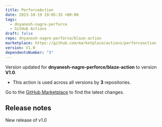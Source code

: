 ```yaml
---
title: PerforceAction
date: 2023-10-19 19:05:33 +00:00
tags:
  - dnyanesh-nagre-perforce
  - GitHub Actions
draft: false
repo: dnyanesh-nagre-perforce/blaze-action
marketplace: https://github.com/marketplace/actions/perforceaction
version: V1.0
dependentsNumber: "3"
---
```



Version updated for **dnyanesh-nagre-perforce/blaze-action** to version **V1.0**.
- This action is used across all versions by **3** repositories.

Go to the [GitHub Marketplace](https://github.com/marketplace/actions/perforceaction) to find the latest changes.

## Release notes

New release of  v1.0
